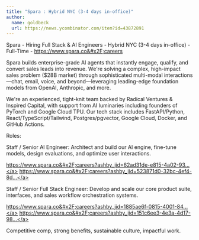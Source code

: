 ```yaml
---
title: "Spara : Hybrid NYC (3-4 days in-office)"
author:
  name: goldbeck
  url: https://news.ycombinator.com/item?id=43872891
---
```

Spara - Hiring Full Stack &amp; AI Engineers - Hybrid NYC (3-4 days in-office) - Full-Time - <a href="https:&#x2F;&#x2F;www.spara.co&#x2F;careers" rel="nofollow">https:&#x2F;&#x2F;www.spara.co&#x2F;careers</a>

Spara builds enterprise-grade AI agents that instantly engage, qualify, and convert sales leads into revenue. We&#x27;re solving a complex, high-impact sales problem ($28B market) through sophisticated multi-modal interactions—chat, email, voice, and beyond—leveraging leading-edge foundation models from OpenAI, Anthropic, and more.

We&#x27;re an experienced, tight-knit team backed by Radical Ventures &amp; Inspired Capital, with support from AI luminaries including founders of PyTorch and Google Cloud TPU. Our tech stack includes FastAPI&#x2F;Python, React&#x2F;TypeScript&#x2F;Tailwind, Postgres&#x2F;pgvector, Google Cloud, Docker, and GitHub Actions.

Roles:

Staff &#x2F; Senior AI Engineer: Architect and build our AI engine, fine-tune models, design evaluations, and optimize user interactions.

<a href="https:&#x2F;&#x2F;www.spara.co&#x2F;careers?ashby_jid=62ad31de-e815-4a02-93ae-28caa596ceaa" rel="nofollow">https:&#x2F;&#x2F;www.spara.co&#x2F;careers?ashby_jid=62ad31de-e815-4a02-93...</a>
<a href="https:&#x2F;&#x2F;www.spara.co&#x2F;careers?ashby_jid=523871d0-32bc-4ef4-8da0-daca542122ea" rel="nofollow">https:&#x2F;&#x2F;www.spara.co&#x2F;careers?ashby_jid=523871d0-32bc-4ef4-8d...</a>

Staff &#x2F; Senior Full Stack Engineer: Develop and scale our core product suite, interfaces, and sales workflow orchestration systems.

<a href="https:&#x2F;&#x2F;www.spara.co&#x2F;careers?ashby_jid=1885ae6f-0815-4001-84db-495a3ad36284" rel="nofollow">https:&#x2F;&#x2F;www.spara.co&#x2F;careers?ashby_jid=1885ae6f-0815-4001-84...</a>
<a href="https:&#x2F;&#x2F;www.spara.co&#x2F;careers?ashby_jid=151c6ee3-4e3a-4d17-98bf-532fd7990950" rel="nofollow">https:&#x2F;&#x2F;www.spara.co&#x2F;careers?ashby_jid=151c6ee3-4e3a-4d17-98...</a>

Competitive comp, strong benefits, sustainable culture, impactful work.
<JobApplication />
